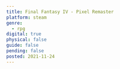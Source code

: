 ```yaml
---
title: Final Fantasy IV - Pixel Remaster
platform: steam
genre:
  - rpg
digital: true
physical: false
guide: false
pending: false
posted: 2021-11-24
---
```

